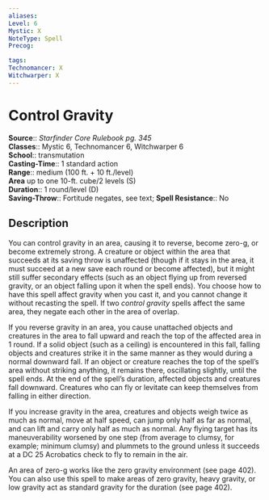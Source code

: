 ```yaml
---
aliases: 
Level: 6
Mystic: X
NoteType: Spell
Precog: 

tags: 
Technomancer: X
Witchwarper: X
---
```


# Control Gravity

**Source**:: _Starfinder Core Rulebook pg. 345_  
**Classes**:: Mystic 6, Technomancer 6, Witchwarper 6  
**School**:: transmutation  
**Casting-Time**:: 1 standard action  
**Range**:: medium (100 ft. + 10 ft./level)  
**Area** up to one 10-ft. cube/2 levels (S)  
**Duration**:: 1 round/level (D)  
**Saving-Throw**:: Fortitude negates, see text;
**Spell Resistance**:: No

## Description

You can control gravity in an area, causing it to reverse, become zero-g, or become extremely strong. A creature or object within the area that succeeds at its saving throw is unaffected (though if it stays in the area, it must succeed at a new save each round or become affected), but it might still suffer secondary effects (such as an object flying up from reversed gravity, or an object falling upon it when the spell ends). You choose how to have this spell affect gravity when you cast it, and you cannot change it without recasting the spell. If two _control gravity_ spells affect the same area, they negate each other in the area of overlap.

If you reverse gravity in an area, you cause unattached objects and creatures in the area to fall upward and reach the top of the affected area in 1 round. If a solid object (such as a ceiling) is encountered in this fall, falling objects and creatures strike it in the same manner as they would during a normal downward fall. If an object or creature reaches the top of the spell’s area without striking anything, it remains there, oscillating slightly, until the spell ends. At the end of the spell’s duration, affected objects and creatures fall downward. Creatures who can fly or levitate can keep themselves from falling in either direction.

If you increase gravity in the area, creatures and objects weigh twice as much as normal, move at half speed, can jump only half as far as normal, and can lift and carry only half as much as normal. Any flying target has its maneuverability worsened by one step (from average to clumsy, for example; minimum clumsy) and plummets to the ground unless it succeeds at a DC 25 Acrobatics check to fly to remain in the air.

An area of zero-g works like the zero gravity environment (see page 402). You can also use this spell to make areas of zero gravity, heavy gravity, or low gravity act as standard gravity for the duration (see page 402).
